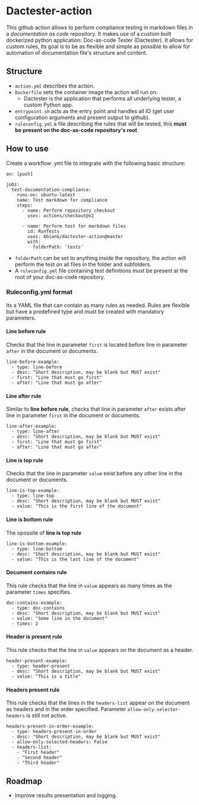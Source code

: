 # Dactester-action
This github action allows to perform compliance testing in markdown files in a *documentation as code* repository. It makes use of a custom built dockerized python application: Doc-as-code Tester (Dactester). It allows for custom rules, its goal is to be as flexible and simple as possible to allow for automation of documentation file's structure and content.

## Structure

* `action.yml` describes the action.
* `Dockerfile` sets the container image the action will run on.
  * Dactester is the application that performs all underlying tester, a custom Python app.
* `entrypoint.sh` acts as the entry point and handles all IO (get user configuration arguments and present output to github).
* `ruleconfig.yml` a file describing the rules that will be tested, this **must be present on the doc-as-code repository's root**.  

## How to use

Create a workflow .yml file to integrate with the following basic structure:

```
on: [push]

jobs:
  test-documentation-compliance:
    runs-on: ubuntu-latest
    name: Test markdown for compliance
    steps:
      - name: Perform repository checkout
        uses: actions/checkout@v2

      - name: Perform test for markdown files
        id: RunTests
        uses: AbianG/dactester-action@master
        with:
          folderPath: 'tests'
```

* `folderPath` can be set to anything inside the repository, the action will perform the test on all files in the folder and subfolders.
* A `ruleconfig.yml` file containing test definitions must be present at the root of your doc-as-code repository.


### Ruleconfig.yml format

Its a YAML file that can contain as many rules as needed. Rules are flexible but have a predefined type and must be created with mandatory parameters.

#### Line before rule 

Checks that the line in parameter `first` is located before line in parameter `after` in the document or documents. 

```
line-before-example:
  - type: line-before
  - desc: "Short description, may be blank but MUST exist"
  - first: "Line that must go first"
  - after: "Line that must go after"
```
#### Line after rule

Similar to **line before rule**, checks that line in parameter `after` exists after line in parameter `first` in the document or documents.

```
line-after-example:
  - type: line-after
  - desc: "Short description, may be blank but MUST exist"
  - first: "Line that must go first"
  - after: "Line that must go after"
```
#### Line is top rule

Checks that the line in parameter `value` exist before any other line in the document or documents.

```
line-is-top-example:
  - type: line-top
  - desc: "Short description, may be blank but MUST exist"
  - value: "This is the first line of the document"
```

#### Line is bottom rule

The opossite of **line is top rule**

```
line-is-bottom-example:
  - type: line-bottom
  - desc: "Short description, may be blank but MUST exist"
  - value: "This is the last line of the document"
```

#### Document contains rule

This rule checks that the line in `value` appears as many times as the parameter `times` specifies.

```
doc-contains-example:
  - type: doc-contains
  - desc: "Short description, may be blank but MUST exist"
  - value: "Some line in the document"
  - times: 2
```

#### Header is present rule

This rule checks that the line in `value` appears on the document as a header.

```
header-present-example:
  - type: header-present
  - desc: "Short description, may be blank but MUST exist"
  - value: "This is a title"
```

#### Headers present rule

This rule checks that the lines in the `headers-list` appear on the document as headers and in the order specified. Parameter `allow-only-selecter-headers` is still not active.

```
headers-present-in-order-example:
  - type: headers-present-in-order
  - desc: "Short description, may be blank but MUST exist"
  - allow-only-selected-headers: False
  - headers-list:
    - "First header"
    - "Second header"
    - "Third header"
```


## Roadmap

* Improve results presentation and logging.